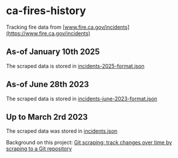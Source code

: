 # ca-fires-history

Tracking fire data from [www.fire.ca.gov/incidents](https://www.fire.ca.gov/incidents)

## As-of January 10th 2025

The scraped data is stored in [incidents-2025-format.json](incidents-2025-format.json)

## As-of June 28th 2023

The scraped data is stored in [incidents-june-2023-format.json](incidents-june-2023-format.json)

## Up to March 2rd 2023

The scraped data was stored in [incidents.json](incidents.json)

Background on this project: [Git scraping: track changes over time by scraping to a Git repository](https://simonwillison.net/2020/Oct/9/git-scraping/)
